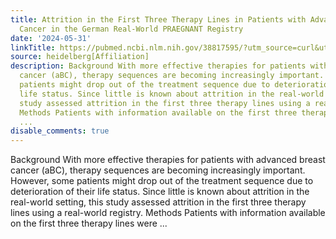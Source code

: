 ```yaml
---
title: Attrition in the First Three Therapy Lines in Patients with Advanced Breast
  Cancer in the German Real-World PRAEGNANT Registry
date: '2024-05-31'
linkTitle: https://pubmed.ncbi.nlm.nih.gov/38817595/?utm_source=curl&utm_medium=rss&utm_campaign=pubmed-2&utm_content=1FakS-2QOkCT8HsMOQP1bCRQ4YzyumYOmxmF0moLsQ3dFB1E9V&fc=20220326224207&ff=20240601181254&v=2.18.0.post9+e462414
source: heidelberg[Affiliation]
description: Background With more effective therapies for patients with advanced breast
  cancer (aBC), therapy sequences are becoming increasingly important. However, some
  patients might drop out of the treatment sequence due to deterioration of their
  life status. Since little is known about attrition in the real-world setting, this
  study assessed attrition in the first three therapy lines using a real-world registry.
  Methods Patients with information available on the first three therapy lines were
  ...
disable_comments: true
---
```

Background With more effective therapies for patients with advanced breast cancer (aBC), therapy sequences are becoming increasingly important. However, some patients might drop out of the treatment sequence due to deterioration of their life status. Since little is known about attrition in the real-world setting, this study assessed attrition in the first three therapy lines using a real-world registry. Methods Patients with information available on the first three therapy lines were ...